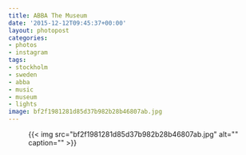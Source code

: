 ```yaml
---
title: ABBA The Museum
date: '2015-12-12T09:45:37+00:00'
layout: photopost
categories:
- photos
- instagram
tags:
- stockholm
- sweden
- abba
- music
- museum
- lights
image: bf2f1981281d85d37b982b28b46807ab.jpg
---
```


<figure class="photo photo--square">
  {{< img src="bf2f1981281d85d37b982b28b46807ab.jpg" alt="" caption="" >}}

</figure>




